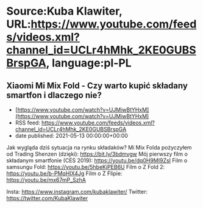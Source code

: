 # Source:Kuba Klawiter, URL:https://www.youtube.com/feeds/videos.xml?channel_id=UCLr4hMhk_2KE0GUBSBrspGA, language:pl-PL

## Xiaomi Mi Mix Fold - Czy warto kupić składany smartfon i dlaczego nie?
 - [https://www.youtube.com/watch?v=UJMiwBtYHxM](https://www.youtube.com/watch?v=UJMiwBtYHxM)
 - RSS feed: https://www.youtube.com/feeds/videos.xml?channel_id=UCLr4hMhk_2KE0GUBSBrspGA
 - date published: 2021-05-13 00:00:00+00:00

Jak wygląda dziś sytuacja na rynku składaków?
Mi Mix Folda pożyczyłem od Trading Shenzen (dzięki): https://bit.ly/3bdmvgw
Mój pierwszy film o składanym smartfonie (CES 2019): https://youtu.be/dq0H9MI9ZsI
Film o samsungu Fold: https://youtu.be/5hbeKjPEB6U
Film o Z Fold 2: https://youtu.be/b-PMqHIX4Jg
Film o Z Flipie: https://youtu.be/mx67mP_SzhA

Insta: https://www.instagram.com/kubaklawiter/
Twitter: https://twitter.com/KubaKlawiter


